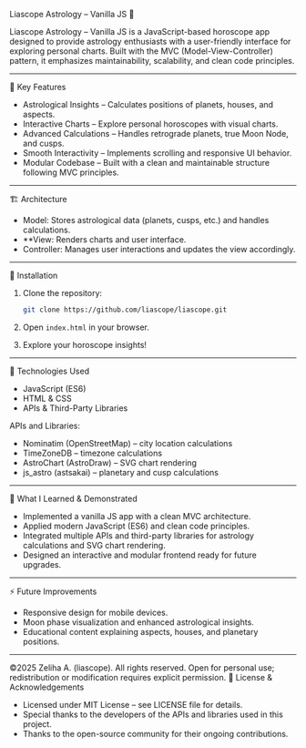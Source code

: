 Liascope Astrology – Vanilla JS 🌟

Liascope Astrology – Vanilla JS is a JavaScript-based horoscope app designed to provide astrology enthusiasts with a user-friendly interface for exploring personal charts. Built with the MVC (Model-View-Controller) pattern, it emphasizes maintainability, scalability, and clean code principles.

---

 🚀 Key Features

* Astrological Insights – Calculates positions of planets, houses, and aspects.
* Interactive Charts – Explore personal horoscopes with visual charts.
* Advanced Calculations – Handles retrograde planets, true Moon Node, and cusps.
* Smooth Interactivity – Implements scrolling and responsive UI behavior.
* Modular Codebase – Built with a clean and maintainable structure following MVC principles.

---

 🏗️ Architecture

* Model: Stores astrological data (planets, cusps, etc.) and handles calculations.
* **View: Renders charts and user interface.
* Controller: Manages user interactions and updates the view accordingly.

---

 🔧 Installation

1. Clone the repository:

   ```bash
   git clone https://github.com/liascope/liascope.git
   ```
2. Open `index.html` in your browser.
3. Explore your horoscope insights!

---

 🧩 Technologies Used

* JavaScript (ES6)
* HTML & CSS
* APIs & Third-Party Libraries

APIs and Libraries:

* Nominatim (OpenStreetMap) – city location calculations
* TimeZoneDB – timezone calculations
* AstroChart (AstroDraw) – SVG chart rendering
* js\_astro (astsakai) – planetary and cusp calculations

---

 🧠 What I Learned & Demonstrated

* Implemented a vanilla JS app with a clean MVC architecture.
* Applied modern JavaScript (ES6) and clean code principles.
* Integrated multiple APIs and third-party libraries for astrology calculations and SVG chart rendering.
* Designed an interactive and modular frontend ready for future upgrades.

---

 ⚡ Future Improvements

* Responsive design for mobile devices.
* Moon phase visualization and enhanced astrological insights.
* Educational content explaining aspects, houses, and planetary positions.

---
©2025 Zeliha A. (liascope). All rights reserved. Open for personal use; redistribution or modification requires explicit permission.
 📜 License & Acknowledgements

* Licensed under MIT License – see LICENSE file for details.
* Special thanks to the developers of the APIs and libraries used in this project.
* Thanks to the open-source community for their ongoing contributions.

